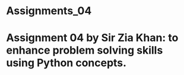 # Assignments_04
# Assignment 04 by Sir Zia Khan: to enhance problem solving skills using Python concepts.
